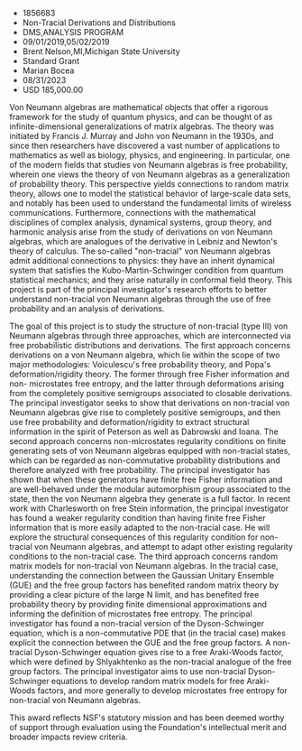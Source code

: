 
* 1856683
* Non-Tracial Derivations and Distributions
* DMS,ANALYSIS PROGRAM
* 09/01/2019,05/02/2019
* Brent Nelson,MI,Michigan State University
* Standard Grant
* Marian Bocea
* 08/31/2023
* USD 185,000.00

Von Neumann algebras are mathematical objects that offer a rigorous framework
for the study of quantum physics, and can be thought of as infinite-dimensional
generalizations of matrix algebras. The theory was initiated by Francis J.
Murray and John von Neumann in the 1930s, and since then researchers have
discovered a vast number of applications to mathematics as well as biology,
physics, and engineering. In particular, one of the modern fields that studies
von Neumann algebras is free probability, wherein one views the theory of von
Neumann algebras as a generalization of probability theory. This perspective
yields connections to random matrix theory, allows one to model the statistical
behavior of large-scale data sets, and notably has been used to understand the
fundamental limits of wireless communications. Furthermore, connections with the
mathematical disciplines of complex analysis, dynamical systems, group theory,
and harmonic analysis arise from the study of derivations on von Neumann
algebras, which are analogues of the derivative in Leibniz and Newton's theory
of calculus. The so-called "non-tracial" von Neumann algebras admit additional
connections to physics: they have an inherit dynamical system that satisfies the
Kubo-Martin-Schwinger condition from quantum statistical mechanics; and they
arise naturally in conformal field theory. This project is part of the principal
investigator's research efforts to better understand non-tracial von Neumann
algebras through the use of free probability and an analysis of derivations.

The goal of this project is to study the structure of non-tracial (type III)
von Neumann algebras through three approaches, which are interconnected via free
probabilistic distributions and derivations. The first approach concerns
derivations on a von Neumann algebra, which lie within the scope of two major
methodologies: Voiculescu's free probability theory, and Popa's
deformation/rigidity theory. The former through free Fisher information and non-
microstates free entropy, and the latter through deformations arising from the
completely positive semigroups associated to closable derivations. The principal
investigator seeks to show that derivations on non-tracial von Neumann algebras
give rise to completely positive semigroups, and then use free probability and
deformation/rigidity to extract structural information in the spirit of Peterson
as well as Dabrowski and Ioana. The second approach concerns non-microstates
regularity conditions on finite generating sets of von Neumann algebras equipped
with non-tracial states, which can be regarded as non-commutative probability
distributions and therefore analyzed with free probability. The principal
investigator has shown that when these generators have finite free Fisher
information and are well-behaved under the modular automorphism group associated
to the state, then the von Neumann algebra they generate is a full factor. In
recent work with Charlesworth on free Stein information, the principal
investigator has found a weaker regularity condition than having finite free
Fisher information that is more easily adapted to the non-tracial case. He will
explore the structural consequences of this regularity condition for non-tracial
von Neumann algebras, and attempt to adapt other existing regularity conditions
to the non-tracial case. The third approach concerns random matrix models for
non-tracial von Neumann algebras. In the tracial case, understanding the
connection between the Gaussian Unitary Ensemble (GUE) and the free group
factors has benefited random matrix theory by providing a clear picture of the
large N limit, and has benefited free probability theory by providing finite
dimensional approximations and informing the definition of microstates free
entropy. The principal investigator has found a non-tracial version of the
Dyson-Schwinger equation, which is a non-commutative PDE that (in the tracial
case) makes explicit the connection between the GUE and the free group factors.
A non-tracial Dyson-Schwinger equation gives rise to a free Araki-Woods factor,
which were defined by Shlyakhtenko as the non-tracial analogue of the free group
factors. The principal investigator aims to use non-tracial Dyson-Schwinger
equations to develop random matrix models for free Araki-Woods factors, and more
generally to develop microstates free entropy for non-tracial von Neumann
algebras.

This award reflects NSF's statutory mission and has been deemed worthy of
support through evaluation using the Foundation's intellectual merit and broader
impacts review criteria.
